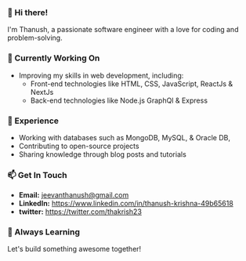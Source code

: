 ### 👋 Hi there!

I'm Thanush, a passionate software engineer with a love for coding and problem-solving.

### 🚀 Currently Working On

- Improving my skills in web development, including:
  - Front-end technologies like HTML, CSS, JavaScript, ReactJs & NextJs
  - Back-end technologies like Node.js GraphQl & Express

### 💼 Experience

- Working with databases such as MongoDB, MySQL, & Oracle DB,
- Contributing to open-source projects
- Sharing knowledge through blog posts and tutorials

### 📫 Get In Touch

- **Email:** jeevanthanush@gmail.com
- **LinkedIn:** https://www.linkedin.com/in/thanush-krishna-49b65618
- **twitter:** https://twitter.com/thakrish23

### 🌱 Always Learning

Let's build something awesome together!
